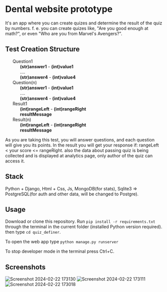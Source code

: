 # Dental website prototype
It's an app where you can create quizes and determine the result of the quiz by numbers.
f. e. you can create quizes like, "Are you good enough at math?", or even "Who are you from Marvel's Avengers?".


## Test Creation Structure
<ul class="project-tree" style="list-style-type:none;margin: 0">
    <li>
        <span>Question1</span>
        <ul style="list-style-type:none;margin: 0">
            <li><span><b>(str)answer1</b></span> - <span><b>(int)value1</b></span></li>   
            <li>....</li>
            <li><span><b>(str)answer4</b></span> - <span><b>(int)value4</b></span></li>   
        </ul>
    </li>
    <li>
        <span>Question(n)</span>
        <ul style="list-style-type:none;margin: 0">
            <li><span><b>(str)answer1</b></span> - <span><b>(int)value1</b></span></li>   
            <li>....</li>
            <li><span><b>(str)answer4</b></span> - <span><b>(int)value4</b></span></li>    
        </ul>
    </li>
    <li>
        <span>Result1</span>
        <ul style="list-style-type:none;margin: 0">
            <li><span><b>(int)rangeLeft</b></span> - <span><b>(int)rangeRight</b></span></li> 
            <li><span><b>resultMessage</b></span></li>
        </ul>
    </li>
    <li>
        <span>Result(n)</span>
        <ul style="list-style-type:none;margin: 0">
            <li><span><b>(int)rangeLeft</b></span> - <span><b>(int)rangeRight</b></span></li> 
            <li><span><b>resultMessage</b></span></li>
        </ul>
    </li>
</ul>

As you are taking this test, you will answer questions, and each question will give you its points. In the result you will get your response if:
rangeLeft < your score <= rangeRight.
also the data about passing quiz is being collected and is displayed at analytics page, only author of the quiz can access it.

## Stack
Python + Django, Html + Css, Js, MongoDB(for stats), Sqlite3 => PostgreSQL(for auth and other data, will be changed to Postgre).

## Usage
Download or clone this repository. Run `pip install -r requirements.txt` through the terminal in the current folder (installed Python version required). then type `cd quiz_definer`.

To open the web app type `python manage.py runserver`

To stop developer mode in the terminal press Ctrl+C.

## Screenshots
![Screenshot 2024-02-22 173130](https://github.com/VladGaranovskyi/QuizDefiner/assets/114082118/fc8676ee-14e5-42f7-b698-852fb533f9b3)
![Screenshot 2024-02-22 173111](https://github.com/VladGaranovskyi/QuizDefiner/assets/114082118/67e4896e-4ddc-40b2-91be-03aeff7bb540)
![Screenshot 2024-02-22 173018](https://github.com/VladGaranovskyi/QuizDefiner/assets/114082118/2346a043-8485-474c-902c-0f2c8c781ac9)


